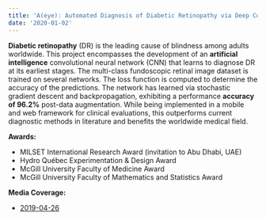 ```yaml
---
title: 'A(eye): Automated Diagnosis of Diabetic Retinopathy via Deep Convolutional Networks'
date: '2020-01-02'
---
```


**Diabetic retinopathy** (DR) is the leading cause of blindness among adults worldwide. This project encompasses the development of an **artificial intelligence** convolutional neural network (CNN) that learns to diagnose DR at its earliest stages. The multi-class fundoscopic retinal image dataset is trained on several networks. The loss function is computed to determine the accuracy of the predictions. The network has learned via stochastic gradient descent and backpropagation, exhibiting a performance **accuracy of 96.2%** post-data augmentation. While being implemented in a mobile and web framework for clinical evaluations, this outperforms current diagnostic methods in literature and benefits the worldwide medical field.

**Awards:**
- MILSET International Research Award (invitation to Abu Dhabi, UAE)
- Hydro Québec Experimentation & Design Award
- McGill University Faculty of Medicine Award
- McGill University Faculty of Mathematics and Statistics Award

**Media Coverage:**
- [2019-04-26](https://globalnews.ca/video/5207561/montreal-students-heading-to-abu-dhabi-for-science-fair-competition)
